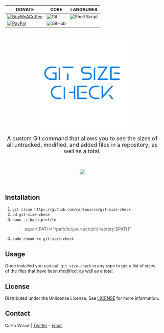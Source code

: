 <div id="top"></div>

<div align="center">

| DONATE                                                                                                                                                                         | CORE                                                                                                         | LANGAUGES                                                                                                                               |
| ------------------------------------------------------------------------------------------------------------------------------------------------------------------------------ | ------------------------------------------------------------------------------------------------------------ | --------------------------------------------------------------------------------------------------------------------------------------- |
| [![BuyMeACoffee](https://img.shields.io/badge/Buy%20Me%20a%20Coffee-ffdd00?style=for-the-badge&logo=buy-me-a-coffee&logoColor=black)](https://www.buymeacoffee.com/carlowisse) | ![Git](https://img.shields.io/badge/git-%23F05033.svg?style=for-the-badge&logo=git&logoColor=white)          | ![Shell Script](https://img.shields.io/badge/shell_script-%23121011.svg?style=for-the-badge&logo=gnu-bash&logoColor=white&color=222222) |
| [![PayPal](https://img.shields.io/badge/PayPal-00457C?style=for-the-badge&logo=paypal&logoColor=white)](https://paypal.me/cjwisse?country.x=AU&locale.x=en_AU)                 | ![GitHub](https://img.shields.io/badge/github-%23121011.svg?style=for-the-badge&logo=github&logoColor=white) |                                                                                                                                         |

</div>

<br>

<!-- PROJECT LOGO -->
<div align="center">
  <a href="https://github.com/carlowisse/sentinel">
    <img src="./assets/logo.png" alt="Logo" width="300" height="300">
  </a>

  <p style="text-align: center; font-size: 18px;">
    A custom Git command that allows you to see the sizes of all untracked, modified, and added files in a repository; as well as a total.
  </p>
</div>

<br>

<p align="center"><img src="./assets/example.gif"/></p>

<br>

## Installation
1. `git clone https://github.com/carlowisse/git-size-check`
2. `cd git-size-check`
3. `nano ~/.bash_profile`
    > export PATH="/path/to/your-script/directory:$PATH"
4. `sudo chmod +x git-size-check`

## Usage
Once installed you can call `git size-check` in any repo to get a list of sizes of the files that have been modified; as well as a total.

## License
Distributed under the Unlicense License. See [LICENSE](LICENSE.md) for more information.

## Contact
Carlo Wisse | [Twitter](https://twitter.com/carlowisse) - [Email](mailto:me@carlowisse.com)